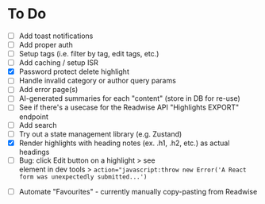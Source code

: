 # To Do

- [ ] Add toast notifications
- [ ] Add proper auth
- [ ] Setup tags (i.e. filter by tag, edit tags, etc.)
- [ ] Add caching / setup ISR
- [x] Password protect delete highlight
- [ ] Handle invalid category or author query params
- [ ] Add error page(s)
- [ ] AI-generated summaries for each "content" (store in DB for re-use)
- [ ] See if there's a usecase for the Readwise API "Highlights EXPORT" endpoint
- [ ] Add search
- [ ] Try out a state management library (e.g. Zustand)
- [x] Render highlights with heading notes (ex. .h1, .h2, etc.) as actual headings
- [ ] Bug: click Edit button on a highlight > see <form> element in dev tools > `action="javascript:throw new Error('A React form was unexpectedly submitted...')`
- [ ] Automate "Favourites" - currently manually copy-pasting from Readwise
